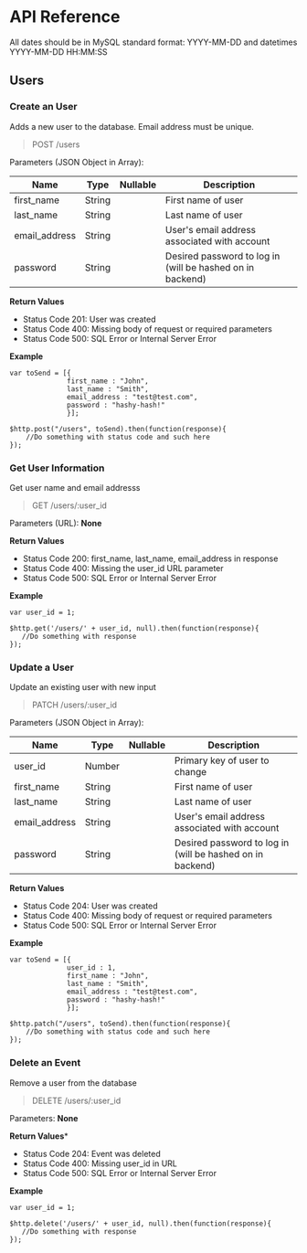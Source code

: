 # API Reference
All dates should be in MySQL standard format: YYYY-MM-DD and datetimes YYYY-MM-DD HH:MM:SS

## Users
### Create an User
Adds a new user to the database. Email address must be unique.
>POST /users

Parameters (JSON Object in Array):

| Name           | Type    | Nullable | Description
| -------------- | ------- | -------- | -----------|
| first_name     | String  |          | First name of user |
| last_name      | String  |          | Last name of user |
| email_address  | String  |          | User's email address associated with account |
| password       | String  |          | Desired password to log in (will be hashed on in backend) |

**Return Values**
* Status Code 201: User was created
* Status Code 400: Missing body of request or required parameters
* Status Code 500: SQL Error or Internal Server Error

**Example**
```
var toSend = [{
              first_name : "John",
              last_name : "Smith",
              email_address : "test@test.com",
              password : "hashy-hash!"
              }];
             
$http.post("/users", toSend).then(function(response){
    //Do something with status code and such here
});
```

### Get User Information
Get user name and email addresss
>GET /users/:user_id

Parameters (URL): **None**

**Return Values**
* Status Code 200: first_name, last_name, email_address in response
* Status Code 400: Missing the user_id URL parameter
* Status Code 500: SQL Error or Internal Server Error

**Example**
```
var user_id = 1;

$http.get('/users/' + user_id, null).then(function(response){
   //Do something with response
});
```

### Update a User
Update an existing user with new input
>PATCH /users/:user_id

Parameters (JSON Object in Array):

| Name           | Type    | Nullable | Description
| -------------- | ------- | -------- | -----------|
| user_id        | Number  |          | Primary key of user to change |
| first_name     | String  |          | First name of user |
| last_name      | String  |          | Last name of user |
| email_address  | String  |          | User's email address associated with account |
| password       | String  |          | Desired password to log in (will be hashed on in backend) |

**Return Values**
* Status Code 204: User was created
* Status Code 400: Missing body of request or required parameters
* Status Code 500: SQL Error or Internal Server Error

**Example**
```
var toSend = [{
              user_id : 1,
              first_name : "John",
              last_name : "Smith",
              email_address : "test@test.com",
              password : "hashy-hash!"
              }];
             
$http.patch("/users", toSend).then(function(response){
    //Do something with status code and such here
});
```

### Delete an Event
Remove a user from the database
>DELETE /users/:user_id

Parameters: **None**

**Return Values***
* Status Code 204: Event was deleted
* Status Code 400: Missing user_id in URL
* Status Code 500: SQL Error or Internal Server Error

**Example**
```
var user_id = 1;

$http.delete('/users/' + user_id, null).then(function(response){
   //Do something with response
});
```
